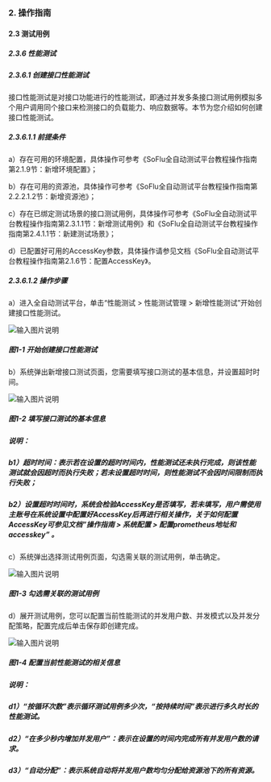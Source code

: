 ### 2. 操作指南

#### 2.3 测试用例

##### 2.3.6 性能测试

##### 2.3.6.1 创建接口性能测试

接口性能测试是对接口功能进行的性能测试，即通过并发多条接口测试用例模拟多个用户调用同个接口来检测接口的负载能力、响应数据等。本节为您介绍如何创建接口性能测试。

##### 2.3.6.1.1 前提条件

a）存在可用的环境配置，具体操作可参考《SoFlu全自动测试平台教程操作指南第2.1.9节：新增环境配置》；

b）存在可用的资源池，具体操作可参考《SoFlu全自动测试平台教程操作指南第2.2.2.1.2节：新增资源池》；

c）存在已绑定测试场景的接口测试用例，具体操作可参考《SoFlu全自动测试平台教程操作指南第2.3.1.1节：新增测试用例》和《SoFlu全自动测试平台教程操作指南第2.4.1.1节：新建测试场景》；

d）已配置好可用的AccessKey参数，具体操作请参见文档《SoFlu全自动测试平台教程操作指南第2.1.6节：配置AccessKey》。

##### 2.3.6.1.2 操作步骤

a）进入全自动测试平台，单击“性能测试 > 性能测试管理 > 新增性能测试”开始创建接口性能测试。

![输入图片说明](../../../images/SoFlu%E5%85%A8%E8%87%AA%E5%8A%A8%E6%B5%8B%E8%AF%95%E5%B9%B3%E5%8F%B0%E6%95%99%E7%A8%8B/2.%20%E6%93%8D%E4%BD%9C%E6%8C%87%E5%8D%97/6.%20%E6%80%A7%E8%83%BD%E6%B5%8B%E8%AF%95/image.png)

##### 图1-1 开始创建接口性能测试

b）系统弹出新增接口测试页面，您需要填写接口测试的基本信息，并设置超时时间。

![输入图片说明](../../../images/SoFlu%E5%85%A8%E8%87%AA%E5%8A%A8%E6%B5%8B%E8%AF%95%E5%B9%B3%E5%8F%B0%E6%95%99%E7%A8%8B/2.%20%E6%93%8D%E4%BD%9C%E6%8C%87%E5%8D%97/6.%20%E6%80%A7%E8%83%BD%E6%B5%8B%E8%AF%95/1-2.png)

##### 图1-2 填写接口测试的基本信息

##### 说明：

##### b1）超时时间：表示若在设置的超时时间内，性能测试还未执行完成，则该性能测试就会因超时而执行失败；若未设置超时时间，则性能测试不会因时间限制而执行失败；

##### b2）设置超时时间时，系统会检验AccessKey是否填写，若未填写，用户需使用主账号在系统设置中配置好AccessKey后再进行相关操作，关于如何配置AccessKey可参见文档”操作指南 > 系统配置 > 配置prometheus地址和accesskey” 。

c）系统弹出选择测试用例页面，勾选需关联的测试用例，单击确定。

![输入图片说明](../../../images/SoFlu%E5%85%A8%E8%87%AA%E5%8A%A8%E6%B5%8B%E8%AF%95%E5%B9%B3%E5%8F%B0%E6%95%99%E7%A8%8B/2.%20%E6%93%8D%E4%BD%9C%E6%8C%87%E5%8D%97/6.%20%E6%80%A7%E8%83%BD%E6%B5%8B%E8%AF%95/1-3.png)

##### 图1-3 勾选需关联的测试用例

d）展开测试用例，您可以配置当前性能测试的并发用户数、并发模式以及并发分配策略，配置完成后单击保存即创建完成。

![输入图片说明](../../../images/SoFlu%E5%85%A8%E8%87%AA%E5%8A%A8%E6%B5%8B%E8%AF%95%E5%B9%B3%E5%8F%B0%E6%95%99%E7%A8%8B/2.%20%E6%93%8D%E4%BD%9C%E6%8C%87%E5%8D%97/6.%20%E6%80%A7%E8%83%BD%E6%B5%8B%E8%AF%95/1-4.png)

##### 图1-4 配置当前性能测试的相关信息

##### 说明：

##### d1）“按循环次数”表示循环测试用例多少次，“按持续时间”表示进行多久时长的性能测试。

##### d2）“在多少秒内增加并发用户”：表示在设置的时间内完成所有并发用户数的请求。

##### d3）“自动分配”：表示系统自动将并发用户数均匀分配给资源池下的所有资源。
